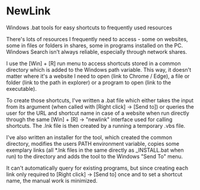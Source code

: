 # NewLink
Windows .bat tools for easy shortcuts to frequently used resources

There's lots of resources I frequently need to access - some on websites, some in files or folders in shares, some in programs installed on the PC. Windows Search isn't always reliable, especially through network shares.

I use the [Win] + [R] run menu to access shortcuts stored in a common directory which is added to the Windows path variable.
This way, it doesn't matter where it's a website I need to open (link to Chrome / Edge), a file or folder (link to the path in explorer) or a program to open (link to the executable).

To create those shortcuts, I've written a .bat file which either takes the input from its argument (when called with [Right click] -> [Send to]) or queries the user for the URL and shortcut name in case of a website when run directly through the same [Win] + [R] -> "newlink" interface used for calling shortcuts.
The .lnk file is then created by a running a temporary .vbs file.

I've also written an installer for the tool, which created the common directory, modifies the users PATH environment variable, copies some exemplary links (all *.lnk files in the same directly as _INSTALL.bat when run) to the directory and adds the tool to the Windows "Send To" menu.

It can't automatically query for existing programs, but since creating each link only required to [Right click] -> [Send to] once and to set a shortcut name, the manual work is minimized.
